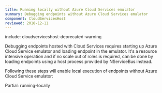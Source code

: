 ```yaml
---
title: Running locally without Azure Cloud Services emulator
summary: Debugging endpoints without Azure Cloud Services emulator
component: CloudServicesHost
reviewed: 2018-12-11
---
```


include: cloudserviceshost-deprecated-warning

Debugging endpoints hosted with Cloud Services requires starting up Azure Cloud Service emulator and loading endpoint in the emulator. It's a resource intensive operation and if no scale out of roles is required, can be done by loading endpoints using a host process provided by NServiceBus instead.

Following these steps will enable local execution of endpoints without Azure Cloud Service emulator:

Partial: running-locally